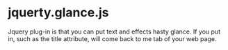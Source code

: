 jquerty.glance.js
=================

Jquery plug-in is that you can put text and effects hasty glance. If you put in, such as the title attribute, will come back to me tab of your web page.